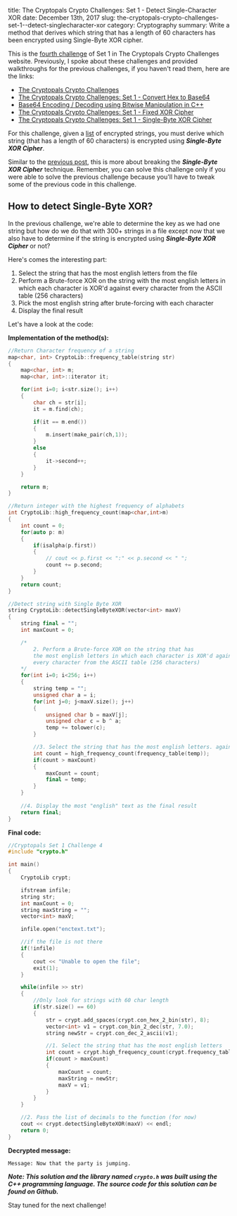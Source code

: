 title: The Cryptopals Crypto Challenges: Set 1 - Detect Single-Character XOR
date: December 13th, 2017
slug: the-cryptopals-crypto-challenges-set-1--detect-singlecharacter-xor
category: Cryptography
summary: Write a method that derives which string that has a length of 60 characters has been encrypted using Single-Byte XOR cipher.

This is the [fourth challenge](http://cryptopals.com/sets/1/challenges/4) of Set 1 in The Cryptopals Crypto Challenges website. Previously, I spoke about these challenges and provided walkthroughs for the previous challenges, if you haven't read them, here are the links:

+ [The Cryptopals Crypto Challenges](/posts/the-cryptopals-crypto-challenges)
+ [The Cryptopals Crypto Challenges: Set 1 - Convert Hex to Base64](/posts/the-cryptopals-crypto-challenges-set-1--convert-hex-to-base64)
+ [Base64 Encoding / Decoding using Bitwise Manipulation in C++](/posts/base64-encoding-decoding-using-bitwise-manipulation-in-c)
+ [The Cryptopals Crypto Challenges: Set 1 - Fixed XOR Cipher](/posts/the-cryptopals-crypto-challenges-set-1--fixed-xor)
+ [The Cryptopals Crypto Challenges: Set 1 - Single-Byte XOR Cipher](/posts/the-cryptopals-crypto-challenges-set-1--singlebyte-xor-cipher)

For this challenge, given a [list](http://cryptopals.com/static/challenge-data/4.txt) of encrypted strings, you must derive which string (that has a length of 60 characters) is encrypted using ***Single-Byte XOR Cipher***.

Similar to the [previous post](/posts/the-cryptopals-crypto-challenges-set-1--singlebyte-xor-cipher), this is more about breaking the ***Single-Byte XOR Cipher*** technique. Remember, you can solve this challenge only if you were able to solve the previous challenge because you'll have to tweak some of the previous code in this challenge.

## How to detect Single-Byte XOR?

In the previous challenge, we're able to determine the key as we had one string but how do we do that with 300+ strings in a file except now that we also have to determine if the string is encrypted using ***Single-Byte XOR Cipher*** or not?

Here's comes the interesting part:

1.  Select the string that has the most english letters from the file
2.  Perform a Brute-force XOR on the string with the most english letters in which each character is XOR'd against every character from the ASCII table (256 characters)
3.  Pick the most english string after brute-forcing with each character
4.  Display the final result

Let's have a look at the code:

**Implementation of the method(s):**

```cpp
//Return Character frequency of a string
map<char, int> CryptoLib::frequency_table(string str)
{
    map<char, int> m;
    map<char, int>::iterator it;

    for(int i=0; i<str.size(); i++)
    {
        char ch = str[i];
        it = m.find(ch);

        if(it == m.end())
        {
            m.insert(make_pair(ch,1));
        }
        else
        {
            it->second++;
        }
    }

    return m;
}

//Return integer with the highest frequency of alphabets
int CryptoLib::high_frequency_count(map<char,int>m)
{
    int count = 0;
    for(auto p: m)
    {
        if(isalpha(p.first))
        {
            // cout << p.first << ":" << p.second << " ";
            count += p.second;
        }
    }
    return count;
}

//Detect string with Single Byte XOR
string CryptoLib::detectSingleByteXOR(vector<int> maxV)
{
    string final = "";
    int maxCount = 0;

    /*
        2. Perform a Brute-force XOR on the string that has
        the most english letters in which each character is XOR'd against
        every character from the ASCII table (256 characters)
    */
    for(int i=0; i<256; i++)
    {
        string temp = "";
        unsigned char a = i;
        for(int j=0; j<maxV.size(); j++)
        {
            unsigned char b = maxV[j];
            unsigned char c = b ^ a;
            temp += tolower(c);
        }

        //3. Select the string that has the most english letters. again.
        int count = high_frequency_count(frequency_table(temp));
        if(count > maxCount)
        {
            maxCount = count;
            final = temp;
        }
    }
    
    //4. Display the most "english" text as the final result
    return final;
}
```

**Final code:**

```cpp
//Cryptopals Set 1 Challenge 4
#include "crypto.h"

int main()
{
    CryptoLib crypt;

    ifstream infile;
    string str;
    int maxCount = 0;
    string maxString = "";
    vector<int> maxV;

    infile.open("enctext.txt");

    //if the file is not there
    if(!infile)
    {
        cout << "Unable to open the file";
        exit(1);
    }

    while(infile >> str)
    {
        //Only look for strings with 60 char length
        if(str.size() == 60)
        {
            str = crypt.add_spaces(crypt.con_hex_2_bin(str), 8);
            vector<int> v1 = crypt.con_bin_2_dec(str, 7.0);
            string newStr = crypt.con_dec_2_ascii(v1);

            //1. Select the string that has the most english letters
            int count = crypt.high_frequency_count(crypt.frequency_table(newStr));
            if(count > maxCount)
            {
                maxCount = count;
                maxString = newStr;
                maxV = v1;
            } 
        }
    }

    //2. Pass the list of decimals to the function (for now)
    cout << crypt.detectSingleByteXOR(maxV) << endl;
    return 0;
}
```

**Decrypted message:**

```text
Message: Now that the party is jumping.
```

***Note: This solution and the library named `crypto.h` was built using the C++ programming language. The source code for this solution can be found on Github.***

Stay tuned for the next challenge!